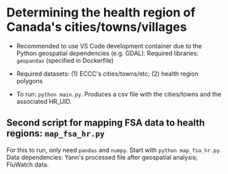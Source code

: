 # Determining the health region of Canada's cities/towns/villages

- Recommended to use VS Code development container due to the Python geospatial dependencies (e.g. GDAL). Required libraries: `geopandas` (specified in Dockerfile)

- Required datasets: (1) ECCC's cities/towns/etc; (2) health region polygons

- To run: `python main.py`. Produces a csv file with the cities/towns and the associated HR_UID.


## Second script for mapping FSA data to health regions: `map_fsa_hr.py`

For this to run, only need `pandas` and `numpy`. Start with `python map_fsa_hr.py`. Data dependencies: Yann's processed file after geospatial analysis; FluWatch data.